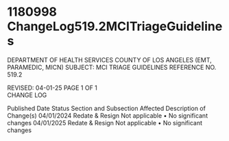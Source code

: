 # 1180998 ChangeLog519.2MCITriageGuidelines

DEPARTMENT OF HEALTH SERVICES 
COUNTY OF LOS ANGELES 
 (EMT, PARAMEDIC, MICN) 
SUBJECT: MCI TRIAGE GUIDELINES  REFERENCE NO. 519.2 
 
 
 
 
REVISED: 04-01-25 PAGE 1 OF 1  
CHANGE LOG 
 
Published 
Date 
Status Section and 
Subsection Affected 
Description of Change(s) 
04/01/2024 Redate & 
Resign 
Not applicable 
• No significant changes 
04/01/2025 Redate & 
Resign 
Not applicable 
• No significant changes
